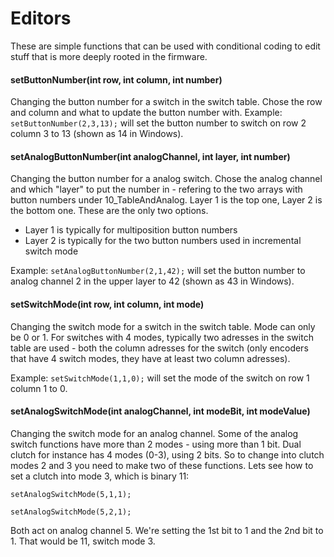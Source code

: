 # Editors

These are simple functions that can be used with conditional coding to edit stuff that is more deeply rooted in the firmware.&#x20;

#### setButtonNumber(int row, int column, int number)

Changing the button number for a switch in the switch table. Chose the row and column and what to update the button number with. Example: `setButtonNumber(2,3,13);` will set the button number to switch on row 2 column 3 to 13 (shown as 14 in Windows).

#### setAnalogButtonNumber(int analogChannel, int layer, int number)

Changing the button number for a analog switch. Chose the analog channel and which "layer" to put the number in - refering to the two arrays with button numbers under 10\_TableAndAnalog. Layer 1 is the top one, Layer 2 is the bottom one. These are the only two options.&#x20;

* Layer 1 is typically for multiposition button numbers
* Layer 2 is typically for the two button numbers used in incremental switch mode

Example: `setAnalogButtonNumber(2,1,42);` will set the button number to analog channel 2 in the upper layer to 42 (shown as 43 in Windows).

#### setSwitchMode(int row, int column, int mode)

Changing the switch mode for a switch in the switch table. Mode can only be 0 or 1. For switches with 4 modes, typically two adresses in the switch table are used - both the column adresses for the switch (only encoders that have 4 switch modes, they have at least two column adresses).&#x20;

Example: `setSwitchMode(1,1,0);` will set the mode of the switch on row 1 column 1 to 0.&#x20;

#### setAnalogSwitchMode(int analogChannel, int modeBit, int modeValue)

Changing the switch mode for an analog channel. Some of the analog switch functions have more than 2 modes - using more than 1 bit. Dual clutch for instance has 4 modes (0-3), using 2 bits. So to change into clutch modes 2 and 3 you need to make two of these functions. Lets see how to set a clutch into mode 3, which is binary 11:

`setAnalogSwitchMode(5,1,1);`

`setAnalogSwitchMode(5,2,1);`

Both act on analog channel 5. We're setting the 1st bit to 1 and the 2nd bit to 1. That would be 11, switch mode 3.&#x20;
